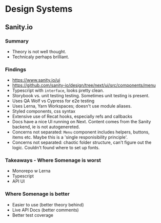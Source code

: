 # Design Systems

## Sanity.io

### Summary

- Theory is not well thought.
- Technicaly perhaps brilliant.

### Findings

- https://www.sanity.io/ui
- https://github.com/sanity-io/design/tree/next/ui/src/components/menu
- Typescript with `interface`, looks pretty clean.
- Storybook vs. unit testing testing. Sometimes unit testing is present.
- Uses QA Wolf vs Cypress for e2e testing
- Uses Lerna, Yarn Workspaces; doesn't use module aliases.
- Styled components, css syntax
- Extensive use of Recat hooks, especially refs and callbacks
- Docs have a nice UI running on Next. Content comes from the Sanity backend, ie is not autogenereted.
- Concerns not separated: `Menu` component includes helpers, buttons, items etc. Maybe this is a 'single responisibility principle'.
- Concerns not separated: chaotic folder structure, can't figure out the logic. Couldn't found where to set up fonts.

### Takeaways - Where Somenage is worst

- Monorepo w Lerna
- Typescript
- API UI

### Where Somenage is better

- Easier to use (better theory behind)
- Live API Docs (better comments)
- Better test coverage

